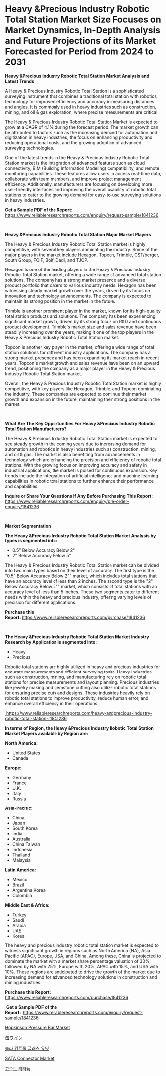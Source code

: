 <p><h1>Heavy &Precious Industry Robotic Total Station Market Size Focuses on Market Dynamics, In-Depth Analysis and Future Projections of its Market Forecasted for Period from 2024 to 2031</h1></p><p><strong>Heavy &Precious Industry Robotic Total Station Market Analysis and Latest Trends</strong></p>
<p><p>A Heavy & Precious Industry Robotic Total Station is a sophisticated surveying instrument that combines a traditional total station with robotics technology for improved efficiency and accuracy in measuring distances and angles. It is commonly used in heavy industries such as construction, mining, and oil & gas exploration, where precise measurements are critical.</p><p>The Heavy & Precious Industry Robotic Total Station Market is expected to grow at a CAGR of 4.1% during the forecast period. The market growth can be attributed to factors such as the increasing demand for automation and digitization in heavy industries, the focus on enhancing productivity and reducing operational costs, and the growing adoption of advanced surveying technologies. </p><p>One of the latest trends in the Heavy & Precious Industry Robotic Total Station market is the integration of advanced features such as cloud connectivity, BIM (Building Information Modeling) compatibility, and remote monitoring capabilities. These features allow users to access real-time data, collaborate with team members, and improve project management efficiency. Additionally, manufacturers are focusing on developing more user-friendly interfaces and improving the overall usability of robotic total stations to cater to the growing demand for easy-to-use surveying solutions in heavy industries.</p></p>
<p><strong>Get a Sample PDF of the Report:&nbsp;</strong> <a href="https://www.reliableresearchreports.com/enquiry/request-sample/1841236">https://www.reliableresearchreports.com/enquiry/request-sample/1841236</a></p>
<p>&nbsp;</p>
<p><strong>Heavy &Precious Industry Robotic Total Station Major Market Players</strong></p>
<p><p>The Heavy & Precious Industry Robotic Total Station market is highly competitive, with several key players dominating the industry. Some of the major players in the market include Hexagon, Topcon, Trimble, CST/berger, South Group, FOIF, Boif, Dadi, and TJOP.</p><p>Hexagon is one of the leading players in the Heavy & Precious Industry Robotic Total Station market, offering a wide range of advanced total station solutions. The company has a strong market presence and a diverse product portfolio that caters to various industry needs. Hexagon has been witnessing steady market growth over the years, driven by its focus on innovation and technology advancements. The company is expected to maintain its strong position in the market in the future.</p><p>Trimble is another prominent player in the market, known for its high-quality total station products and solutions. The company has been experiencing significant market growth, driven by its strong focus on R&D and continuous product development. Trimble's market size and sales revenue have been steadily increasing over the years, making it one of the top players in the Heavy & Precious Industry Robotic Total Station market.</p><p>Topcon is another key player in the market, offering a wide range of total station solutions for different industry applications. The company has a strong market presence and has been expanding its market reach in recent years. Topcon's market growth and sales revenue have been on an upward trend, positioning the company as a major player in the Heavy & Precious Industry Robotic Total Station market.</p><p>Overall, the Heavy & Precious Industry Robotic Total Station market is highly competitive, with key players like Hexagon, Trimble, and Topcon dominating the industry. These companies are expected to continue their market growth and expansion in the future, maintaining their strong positions in the market.</p></p>
<p>&nbsp;</p>
<p><strong>What Are The Key Opportunities For Heavy &Precious Industry Robotic Total Station Manufacturers?</strong></p>
<p><p>The Heavy & Precious Industry Robotic Total Station market is expected to see steady growth in the coming years due to increasing demand for automation and robotics in heavy industries such as construction, mining, and oil & gas. The market is also benefiting from advancements in technology which are enhancing the precision and efficiency of robotic total stations. With the growing focus on improving accuracy and safety in industrial applications, the market is poised for continuous expansion. Key trends include the integration of artificial intelligence and machine learning capabilities in robotic total stations to further enhance their performance and capabilities.</p></p>
<p><strong>Inquire or Share Your Questions If Any Before Purchasing This Report:</strong> <a href="https://www.reliableresearchreports.com/enquiry/pre-order-enquiry/1841236">https://www.reliableresearchreports.com/enquiry/pre-order-enquiry/1841236</a></p>
<p>&nbsp;</p>
<p><strong>Market Segmentation</strong></p>
<p><strong>The Heavy &Precious Industry Robotic Total Station Market Analysis by types is segmented into:</strong></p>
<p><ul><li>0.5" Below Accuracy Below 2"</li><li>2" Below Accuracy Below 5"</li></ul></p>
<p><p>The Heavy & Precious Industry Robotic Total Station market can be divided into two main types based on their level of accuracy. The first type is the "0.5" Below Accuracy Below 2"" market, which includes total stations that have an accuracy level of less than 2 inches. The second type is the "2" Below Accuracy Below 5"" market, which consists of total stations with an accuracy level of less than 5 inches. These two segments cater to different needs within the heavy and precious industry, offering varying levels of precision for different applications.</p></p>
<p><strong>Purchase this Report:&nbsp;</strong><a href="https://www.reliableresearchreports.com/purchase/1841236">https://www.reliableresearchreports.com/purchase/1841236</a></p>
<p>&nbsp;</p>
<p><strong>The Heavy &Precious Industry Robotic Total Station Market Industry Research by Application is segmented into:</strong></p>
<p><ul><li>Heavy</li><li>Precious</li></ul></p>
<p><p>Robotic total stations are highly utilized in heavy and precious industries for accurate measurements and efficient surveying tasks. Heavy industries such as construction, mining, and manufacturing rely on robotic total stations for precise measurements and layout planning. Precious industries like jewelry making and gemstone cutting also utilize robotic total stations for ensuring precise cuts and designs. These industries heavily rely on robotic total stations to improve productivity, reduce human error, and enhance overall efficiency in their operations.</p></p>
<p><a href="https://www.reliableresearchreports.com/heavy-andprecious-industry-robotic-total-station-r1841236">&nbsp;https://www.reliableresearchreports.com/heavy-andprecious-industry-robotic-total-station-r1841236</a></p>
<p><strong>In terms of Region, the Heavy &Precious Industry Robotic Total Station Market Players available by Region are:</strong></p>
<p>
    <p> <strong> North America: </strong>
        <ul>
            <li>United States</li>
            <li>Canada</li>
        </ul>
        </p> 
    <p> <strong> Europe: </strong>
        <ul>
            <li>Germany</li>
            <li>France</li>
            <li>U.K.</li>
            <li>Italy</li>
            <li>Russia</li>
        </ul>
        </p> 
    <p> <strong> Asia-Pacific: </strong>
        <ul>
            <li>China</li>
            <li>Japan</li>
            <li>South Korea</li>
            <li>India</li>
            <li>Australia</li>
            <li>China Taiwan</li>
            <li>Indonesia</li>
            <li>Thailand</li>
            <li>Malaysia</li>
        </ul>
        </p> 
    <p> <strong> Latin America: </strong>
        <ul>
            <li>Mexico</li>
            <li>Brazil</li>
            <li>Argentina Korea</li>
            <li>Colombia</li>
        </ul>
        </p> 
    <p> <strong> Middle East & Africa: </strong>
        <ul>
            <li>Turkey</li>
            <li>Saudi</li>
            <li>Arabia</li>
            <li>UAE</li>
            <li>Korea</li>
        </ul>
    </p>
    </p>
<p><p>The heavy and precious industry robotic total station market is expected to witness significant growth in regions such as North America (NA), Asia Pacific (APAC), Europe, USA, and China. Among these, China is projected to dominate the market with a market share percentage valuation of 30%, followed by NA with 25%, Europe with 20%, APAC with 15%, and USA with 10%. These regions are anticipated to drive the growth of the market due to increasing demand for advanced technology solutions in construction and mining industries.</p></p>
<p><strong>Purchase this Report: </strong><a href="https://www.reliableresearchreports.com/purchase/1841236">https://www.reliableresearchreports.com/purchase/1841236</a></p>
<p>&nbsp;<strong>Get a Sample PDF of the Report:&nbsp;&nbsp;</strong><a href="https://www.reliableresearchreports.com/enquiry/request-sample/1841236">https://www.reliableresearchreports.com/enquiry/request-sample/1841236</a></p>
<p><strong></strong></p>
<p><p><a href="https://github.com/AKSHATREPORTPRIME/Market-Research-Report-List-5/blob/main/hopkinson-pressure-bar-market.md">Hopkinson Pressure Bar Market</a></p><p><a href="https://github.com/CarlieShields/Market-Research-Report-List-1/blob/main/8568076163897.md">缶ワイン</a></p><p><a href="https://github.com/bunxhcci35271755/Market-Research-Report-List-2/blob/main/5492650176517.md">솔라 컨트롤 글래스 유닛</a></p><p><a href="https://github.com/indrystar/Market-Research-Report-List-4/blob/main/sata-connector-market.md">SATA Connector Market</a></p><p><a href="https://github.com/fredrickeglers/Market-Research-Report-List-2/blob/main/4807288176518.md">고순도 티타늄</a></p></p>